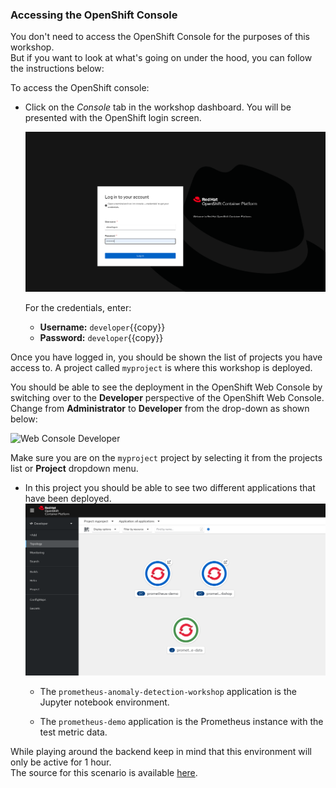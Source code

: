 

### Accessing the OpenShift Console

You don't need to access the OpenShift Console for the purposes of this workshop. <br>
But if you want to look at what's going on under the hood, you can follow the instructions below:

To access the OpenShift console:

* Click on the _Console_ tab in the workshop dashboard. You will be presented with the OpenShift login screen.

  ![Web Console Login](../../assets/ai-machine-learning/prometheus-api-client/03-openshift-login-page.png)

  For the credentials, enter:

  * **Username:** ``developer``{{copy}}
  * **Password:** ``developer``{{copy}}

Once you have logged in, you should be shown the list of projects you have access to. A project called `myproject` is where this workshop is deployed.

You should be able to see the deployment in the OpenShift Web Console by switching over to the **Developer** perspective of the OpenShift Web Console. Change from **Administrator** to **Developer** from the drop-down as shown below:

![Web Console Developer](../../assets/middleware/pipelines/web-console-developer.png)

Make sure you are on the `myproject` project by selecting it from the projects list or **Project** dropdown menu.

* In this project you should be able to see two different applications that have been deployed. <br>
  ![Web Console Project](../../assets/ai-machine-learning/prometheus-api-client/03-openshift-console-page.png)

  * The `prometheus-anomaly-detection-workshop` application is the Jupyter notebook environment.

  * The `prometheus-demo` application is the Prometheus instance with the test metric data.

While playing around the backend keep in mind that this environment will only be active for 1 hour. <br>
The source for this scenario is available [here](https://github.com/openshift-labs/learn-katacoda/tree/master/ai-machine-learning/prometheus-api-client).
